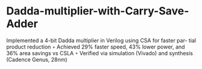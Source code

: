 # Dadda-multiplier-with-Carry-Save-Adder
 Implemented a 4-bit Dadda multiplier in Verilog using CSA for faster par- tial product reduction 
 ◦ Achieved 29% faster speed, 43% lower power, and 36% area savings vs CSLA 
 ◦ Verified via simulation (Vivado) and synthesis (Cadence Genus, 28nm)
